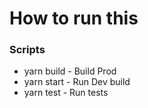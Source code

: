 # How to run this

### Scripts
* yarn build - Build Prod 
* yarn start - Run Dev build
* yarn test - Run tests
